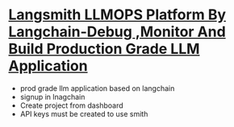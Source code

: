 # [Langsmith LLMOPS Platform By Langchain-Debug ,Monitor And Build Production Grade LLM Application](https://youtu.be/3Gcm27l-uyQ)
- prod grade llm application based on langchain
- signup in lnagchain
- Create project from dashboard
- API keys must be created to use smith